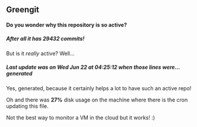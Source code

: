 ## Greengit

#### Do you wonder why this repository is so active?

##### After all it has 29432 commits!

But is it *really* active? Well...

##### Last update was on Wed Jun 22 at 04:25:12 when those lines were... generated

Yes, generated, because it certainly helps a lot to have such an active repo!

Oh and there was **27%** disk usage on the machine
where there is the cron updating this file.

Not the best way to monitor a VM in the cloud but it works! :)
